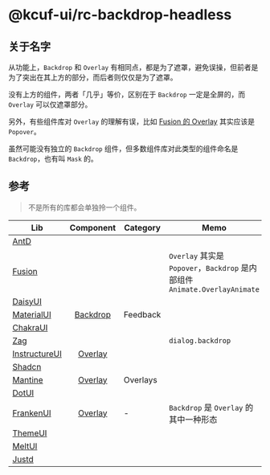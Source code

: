 # @kcuf-ui/rc-backdrop-headless

## 关于名字

从功能上，`Backdrop` 和 `Overlay` 有相同点，都是为了遮罩，避免误操，但前者是为了突出在其上方的部分，而后者则仅仅是为了遮罩。

没有上方的组件，两者「几乎」等价，区别在于 `Backdrop` 一定是全屏的，而 `Overlay` 可以仅遮罩部分。

另外，有些组件库对 `Overlay` 的理解有误，比如 [Fusion 的 Overlay](https://fusion.design/pc/component/overlay) 其实应该是 `Popover`。

虽然可能没有独立的 `Backdrop` 组件，但多数组件库对此类型的组件命名是 `Backdrop`，也有叫 `Mask` 的。

## 参考

> 不是所有的库都会单独拎一个组件。

| Lib | Component | Category | Memo |
| --- | :---: |---|---|
| [AntD] | | | | `rc-dialog` 内部的 `Mask`，不判重，不通用，会叠加 |
| [Fusion] | | | `Overlay` 其实是 `Popover`，`Backdrop` 是内部组件 `Animate.OverlayAnimate` |
| [DaisyUI] | | | |
| [MaterialUI] | [Backdrop](https://mui.com/material-ui/react-backdrop) | Feedback | |
| [ChakraUI] | | | |
| [Zag] | | | `dialog.backdrop` |
| [InstructureUI] | [Overlay](https://instructure.design/#Overlay) | | |
| [Shadcn] | | | |
| [Mantine] | [Overlay](https://mantine.dev/core/overlay) | Overlays | |
| [DotUI] | | | |
| [FrankenUI] | [Overlay](https://franken-ui.dev/docs/overlay) | - | `Backdrop` 是 `Overlay` 的其中一种形态 |
| [ThemeUI] | | | |
| [MeltUI] | | | |
| [Justd] | | | |

[AntD]: https://ant.design
[Fusion]: https://fusion.design
[DaisyUI]: https://daisyui.com
[MaterialUI]: https://mui.com
[ChakraUI]: https://www.chakra-ui.com
[Zag]: https://zagjs.com
[InstructureUI]: https://instructure.design
[Shadcn]: https://ui.shadcn.com
[Mantine]: https://mantine.dev
[DotUI]: https://dotui.org
[FrankenUI]: https://franken-ui.dev
[ThemeUI]: https://theme-ui.com
[MeltUI]: https://www.melt-ui.com
[Justd]: https://getjustd.com